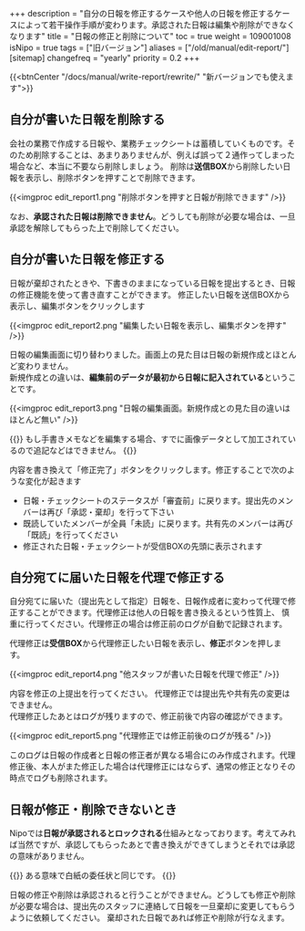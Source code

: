 +++
description = "自分の日報を修正するケースや他人の日報を修正するケースによって若干操作手順が変わります。承認された日報は編集や削除ができなくなります"
title = "日報の修正と削除について"
toc = true
weight = 109001008
isNipo = true
tags = ["旧バージョン"]
aliases = ["/old/manual/edit-report/"]
[sitemap]
  changefreq = "yearly"
  priority = 0.2
+++

{{<btnCenter "/docs/manual/write-report/rewrite/" "新バージョンでも使えます">}}

## 自分が書いた日報を削除する

会社の業務で作成する日報や、業務チェックシートは蓄積していくものです。そのため削除することは、あまりありませんが、例えば誤って２通作ってしまった場合など、本当に不要なら削除しましょう。
削除は**送信BOX**から削除したい日報を表示し、削除ボタンを押すことで削除できます。

{{<imgproc edit_report1.png "削除ボタンを押すと日報が削除できます" />}}

なお、**承認された日報は削除できません**。どうしても削除が必要な場合は、一旦承認を解除してもらった上で削除してください。

## 自分が書いた日報を修正する

日報が棄却されたときや、下書きのままになっている日報を提出するとき、日報の修正機能を使って書き直すことができます。
修正したい日報を送信BOXから表示し、編集ボタンをクリックします

{{<imgproc edit_report2.png "編集したい日報を表示し、編集ボタンを押す" />}}

日報の編集画面に切り替わりました。画面上の見た目は日報の新規作成とほとんど変わりません。  
新規作成との違いは、**編集前のデータが最初から日報に記入されている**ということです。

{{<imgproc edit_report3.png "日報の編集画面。新規作成との見た目の違いはほとんど無い" />}}

{{<alice pos="left" icon="default">}}
もし手書きメモなどを編集する場合、すでに画像データとして加工されているので追記などはできません。
{{</alice>}}

内容を書き換えて「修正完了」ボタンをクリックします。修正することで次のような変化が起きます

- 日報・チェックシートのステータスが「審査前」に戻ります。提出先のメンバーは再び「承認・棄却」を行って下さい
- 既読していたメンバーが全員「未読」に戻ります。共有先のメンバーは再び「既読」を行ってください
- 修正された日報・チェックシートが受信BOXの先頭に表示されます

## 自分宛てに届いた日報を代理で修正する

自分宛てに届いた（提出先として指定）日報を、日報作成者に変わって代理で修正することができます。代理修正は他人の日報を書き換えるという性質上、
慎重に行ってください。代理修正の場合は修正前のログが自動で記録されます。

代理修正は**受信BOX**から代理修正したい日報を表示し、**修正**ボタンを押します。

{{<imgproc edit_report4.png "他スタッフが書いた日報を代理で修正" />}}

内容を修正の上提出を行ってください。
代理修正では提出先や共有先の変更はできません。  
代理修正したあとはログが残りますので、修正前後で内容の確認ができます。

{{<imgproc edit_report5.png "代理修正では修正前後のログが残る" />}}

このログは日報の作成者と日報の修正者が異なる場合にのみ作成されます。代理修正後、本人がまた修正した場合は代理修正にはならず、通常の修正となりその時点でログも削除されます。

## 日報が修正・削除できないとき

Nipoでは**日報が承認されるとロックされる**仕組みとなっております。考えてみれば当然ですが、承認してもらったあとで書き換えができてしまうとそれでは承認の意味がありません。  

{{<alice pos="left" icon="default">}}
ある意味で白紙の委任状と同じです。
{{</alice>}}

日報の修正や削除は承認されると行うことができません。どうしても修正や削除が必要な場合は、提出先のスタッフに連絡して日報を一旦棄却に変更してもらうように依頼してください。
棄却された日報であれば修正や削除が行なえます。
